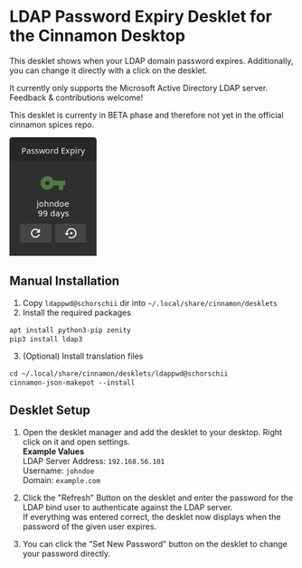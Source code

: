 # LDAP Password Expiry Desklet for the Cinnamon Desktop
This desklet shows when your LDAP domain password expires. Additionally, you can change it directly with a click on the desklet.

It currently only supports the Microsoft Active Directory LDAP server. Feedback & contributions welcome!

This desklet is currenty in BETA phase and therefore not yet in the official cinnamon spices repo.

![Screenshot](https://raw.githubusercontent.com/schorschii/ldappwd-desklet/master/ldappwd%40schorschii/img/screenshot.png)

## Manual Installation
1. Copy `ldappwd@schorschii` dir into `~/.local/share/cinnamon/desklets`
2. Install the required packages
```
apt install python3-pip zenity
pip3 install ldap3
```
3. (Optional) Install translation files
```
cd ~/.local/share/cinnamon/desklets/ldappwd@schorschii
cinnamon-json-makepot --install
```

## Desklet Setup
1. Open the desklet manager and add the desklet to your desktop. Right click on it and open settings.  
**Example Values**  
LDAP Server Address: `192.168.56.101`  
Username: `johndoe`  
Domain: `example.com`  

2. Click the "Refresh" Button on the desklet and enter the password for the LDAP bind user to authenticate against the LDAP server.  
If everything was entered correct, the desklet now displays when the password of the given user expires.

3. You can click the "Set New Password" button on the desklet to change your password directly.
